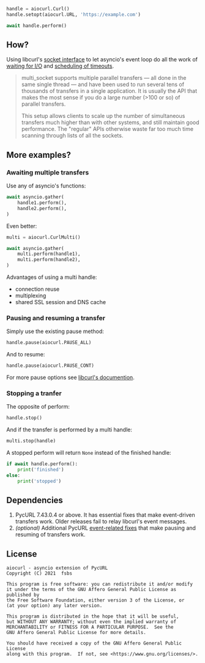 ```python
handle = aiocurl.Curl()
handle.setopt(aiocurl.URL, 'https://example.com')

await handle.perform()
```


How?
----

Using libcurl's [socket interface](https://everything.curl.dev/libcurl/drive/multi-socket) to let asyncio's event loop do all the work of [waiting for I/O](https://curl.se/libcurl/c/CURLMOPT_SOCKETFUNCTION.html) and [scheduling of timeouts](https://curl.se/libcurl/c/CURLMOPT_TIMERFUNCTION.html).

> multi\_socket supports multiple parallel transfers — all done in the same single thread — and have been used to run several tens of thousands of transfers in a single application. It is usually the API that makes the most sense if you do a large number (>100 or so) of parallel transfers.
> 
> This setup allows clients to scale up the number of simultaneous transfers much higher than with other systems, and still maintain good performance. The "regular" APIs otherwise waste far too much time scanning through lists of all the sockets.


More examples?
--------------

### Awaiting multiple transfers ###

Use any of asyncio's functions:

```python
await asyncio.gather(
    handle1.perform(),
    handle2.perform(),
)
```

Even better:

```python
multi = aiocurl.CurlMulti()

await asyncio.gather(
    multi.perform(handle1),
    multi.perform(handle2),
)
```

Advantages of using a multi handle:

- connection reuse
- multiplexing
- shared SSL session and DNS cache


### Pausing and resuming a transfer ###

Simply use the existing pause method:

```python
handle.pause(aiocurl.PAUSE_ALL)
```

And to resume:

```python
handle.pause(aiocurl.PAUSE_CONT)
```

For more pause options see [libcurl's documention](https://curl.se/libcurl/c/curl_easy_pause.html).


### Stopping a tranfer ###

The opposite of perform:

```python
handle.stop()
```

And if the transfer is performed by a multi handle:

```python
multi.stop(handle)
```

A stopped perform will return `None` instead of the finished handle:

```python
if await handle.perform():
    print('finished')
else:
    print('stopped')
```


Dependencies
------------

1. PycURL 7.43.0.4 or above. It has essential fixes that make event-driven transfers work. Older releases fail to relay libcurl's event messages.
2. *(optional)* Additional PycURL [event-related fixes](https://github.com/pycurl/pycurl/pull/708) that make pausing and resuming of transfers work.


License
-------

```
aiocurl - asyncio extension of PycURL
Copyright (C) 2021  fsbs

This program is free software: you can redistribute it and/or modify
it under the terms of the GNU Affero General Public License as published by
the Free Software Foundation, either version 3 of the License, or
(at your option) any later version.

This program is distributed in the hope that it will be useful,
but WITHOUT ANY WARRANTY; without even the implied warranty of
MERCHANTABILITY or FITNESS FOR A PARTICULAR PURPOSE.  See the
GNU Affero General Public License for more details.

You should have received a copy of the GNU Affero General Public License
along with this program.  If not, see <https://www.gnu.org/licenses/>.
```
